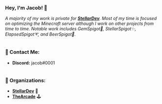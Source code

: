 ### Hey, I'm Jacob! 👋

*A majority of my work is private for **[StellarDev](discord.stellardev.org)**. Most of my time is focused on optimizing the Minecraft server although I work on other projects from time to time. Notable work includes GemSpigot💎, StellarSpigot✨, ElapsedSpigot➰, and BeerSpigot🍺.*
#
### 📝 Contact Me:
- **Discord:** jacob#0001
#
### 💼 Organizations:
- **[StellarDev](discord.stellardev.org)** 🚀
- **[TheArcade](discord.thearcade.net)** 🕹️
